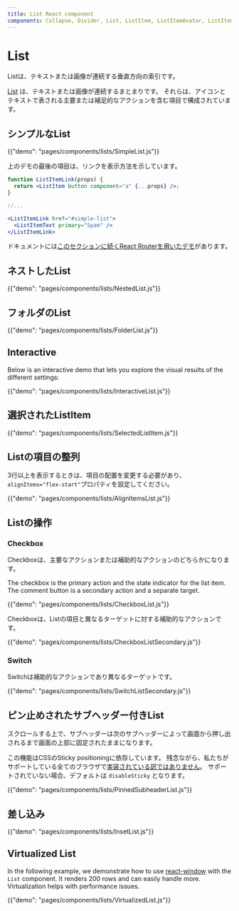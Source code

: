 ```yaml
---
title: List React component
components: Collapse, Divider, List, ListItem, ListItemAvatar, ListItemIcon, ListItemSecondaryAction, ListItemText, ListSubheader
---
```


# List

<p class="description">Listは、テキストまたは画像が連続する垂直方向の索引です。</p>

[List](https://material.io/design/components/lists.html) は、テキストまたは画像が連続するまとまりです。 それらは、アイコンとテキストで表される主要または補足的なアクションを含む項目で構成されています。

## シンプルなList

{{"demo": "pages/components/lists/SimpleList.js"}}

上のデモの最後の項目は、リンクを表示方法を示しています。

```jsx
function ListItemLink(props) {
  return <ListItem button component="a" {...props} />;
}

//...

<ListItemLink href="#simple-list">
  <ListItemText primary="Spam" />
</ListItemLink>
```

ドキュメントには[このセクションに続くReact Routerを用いたデモ](/guides/composition/#react-router)があります。

## ネストしたList

{{"demo": "pages/components/lists/NestedList.js"}}

## フォルダのList

{{"demo": "pages/components/lists/FolderList.js"}}

## Interactive

Below is an interactive demo that lets you explore the visual results of the different settings:

{{"demo": "pages/components/lists/InteractiveList.js"}}

## 選択されたListItem

{{"demo": "pages/components/lists/SelectedListItem.js"}}

## Listの項目の整列

3行以上を表示するときは、項目の配置を変更する必要があり、`alignItems="flex-start"`プロパティを設定してください。

{{"demo": "pages/components/lists/AlignItemsList.js"}}

## Listの操作

### Checkbox

Checkboxは、主要なアクションまたは補助的なアクションのどちらかになります。

The checkbox is the primary action and the state indicator for the list item. The comment button is a secondary action and a separate target.

{{"demo": "pages/components/lists/CheckboxList.js"}}

Checkboxは、Listの項目と異なるターゲットに対する補助的なアクションです。

{{"demo": "pages/components/lists/CheckboxListSecondary.js"}}

### Switch

Switchは補助的なアクションであり異なるターゲットです。

{{"demo": "pages/components/lists/SwitchListSecondary.js"}}

## ピン止めされたサブヘッダー付きList

スクロールする上で、サブヘッダーは次のサブヘッダーによって画面から押し出されるまで画面の上部に固定されたままになります。

この機能はCSSのSticky positioningに依存しています。 残念ながら、私たちがサポートしている全てのブラウザで[実装されている訳ではありません](https://caniuse.com/#search=sticky)。 サポートされていない場合、デフォルトは `disableSticky` となります。

{{"demo": "pages/components/lists/PinnedSubheaderList.js"}}

## 差し込み

{{"demo": "pages/components/lists/InsetList.js"}}

## Virtualized List

In the following example, we demonstrate how to use [react-window](https://github.com/bvaughn/react-window) with the `List` component. It renders 200 rows and can easily handle more. Virtualization helps with performance issues.

{{"demo": "pages/components/lists/VirtualizedList.js"}}